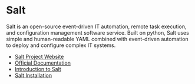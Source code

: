 # Salt

Salt is an open-source event-driven IT automation, remote task execution, and configuration management software service. Built on python, Salt uses simple and human-readable YAML combined with event-driven automation to deploy and configure complex IT systems.

- [Salt Project Website](https://docs.saltproject.io/en/latest/topics/about_salt_project.html)
- [Official Documentation](https://docs.saltproject.io/en/latest/)
- [Introduction to Salt](https://docs.saltproject.io/en/latest/topics/index.html)
- [Salt Installation](https://docs.saltproject.io/en/latest/topics/installation/index.html#installation)
